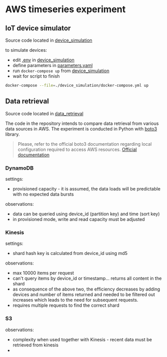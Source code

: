 # AWS timeseries experiment

## IoT device simulator
Source code located in [device_simulation](./device_simulation)

to simulate devices:

- edit [.env](./device_simulation/.env) in [device_simulation](./device_simulation)
- define parameters in [parameters.yaml](./device_simulation/parameters.yaml) 
- run ```docker-compose up``` from [device_simulation](./device_simulation)
- wait for script to finish

```bash
docker-compose --file=./device_simulation/docker-compose.yml up 
```

## Data retrieval
Source code located in [data_retrieval](./data_retrieval)

The code in the repository intends to compare data retrieval from various data sources in AWS.
The experiment is conducted in Python with [boto3](https://boto3.amazonaws.com/v1/documentation/api/latest/reference/core/boto3.html) library.

> Please, refer to the official boto3 documentation regarding local configuration required to access AWS resources.
> [Official documentation](https://boto3.amazonaws.com/v1/documentation/api/latest/guide/configuration.html)

### DynamoDB
settings:
- provisioned capacity - it is assumed, the data loads will be predictable with no expected data bursts

observations:
- data can be queried using device_id (partition key) and time (sort key)
- in provisioned mode, write and read capacity must be adjusted


### Kinesis
settings:
- shard hash key is calculated from device_id using md5

observations:
- max 10000 items per request
- can't query items by device_id or timestamp... returns all content in the shard
- as consequence of the above two, the efficiency decreases by adding devices and number of items returned and needed to be filtered out increases which leads to the need for subsequent requests.
- requires multiple requests to find the correct shard

### S3

observations:
- complexity when used together with Kinesis - recent data must be retrieved from kinesis
- 
